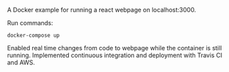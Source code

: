 A Docker example for running a react webpage on localhost:3000.

Run commands:

```
docker-compose up
```
Enabled real time changes from code to webpage while the container is still running.
Implemented continuous integration and deployment with Travis CI and AWS.
